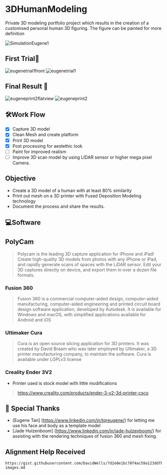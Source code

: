 # 3DHumanModeling
Private 3D modeling portfolio project which results in the creation of a customised personal human 3D figuring. The figure can be painted for more definition

<p align="center">
  <src="https://user-images.githubusercontent.com/101813855/197229731-27608e89-d322-4502-9f38-7303b406dc42.png">
</p>

![SimulationEugene1](https://user-images.githubusercontent.com/101813855/197229731-27608e89-d322-4502-9f38-7303b406dc42.png)

## First Trial🧐
![eugenetrial1front](https://user-images.githubusercontent.com/101813855/197229414-e37875c3-1780-4196-a81c-2197f70232f0.jpg)
![eugenetrial1](https://user-images.githubusercontent.com/101813855/197229425-526149bf-539f-421c-9262-0447e343c072.jpg)

## Final Result 🚀
![eugeneprint2flatview](https://user-images.githubusercontent.com/101813855/197229797-88cb4db4-668a-4fd4-bac8-3830b32d0c26.jpg)
![eugeneprint2](https://user-images.githubusercontent.com/101813855/197227789-add82166-a242-4893-b900-237b42b1e613.jpg)
## 🛠️Work Flow
- [x] Capture 3D model 
- [x] Clean Mesh and create platform
- [x] Print 3D model
- [x] Post processing for aestethic look
- [ ] Paint for improved realism
- [ ] Improve 3D scan model by using LIDAR sensor or higher mega pixel Camera.

## Objective
- Create a 3D model of a human with at least 80% similarity
- Print out mesh on a 3D printer with Fused Deposition Modeling technology
- Document the process and share the results.

## 💻Software
## PolyCam
> Polycam is the leading 3D capture application for iPhone and iPad! Create high-quality 3D models from photos with any iPhone or iPad, and rapidly generate scans of spaces with the LiDAR sensor. Edit your 3D captures directly on device, and export them in over a dozen file formats.

### Fusion 360
> Fusion 360 is a commercial computer-aided design, computer-aided manufacturing, computer-aided engineering and printed circuit board design software application, developed by Autodesk. It is available for Windows and macOS, with simplified applications available for Android and iOS

### Ultimaker Cura
> Cura is an open source slicing application for 3D printers. It was created by David Braam who was later employed by Ultimaker, a 3D printer manufacturing company, to maintain the software. Cura is available under LGPLv3 license

### Creality Ender 3V2
- Printer used is stock model with little modifications
> https://www.creality.com/products/ender-3-v2-3d-printer-csco

## 🙇 Special Thanks
- [Eugene Tan] (https://www.linkedin.com/in/tqreugene/) for letting me use his face and body as a template model
- [Jade Hulzenboom] (https://www.linkedin.com/in/jade-hulzenboom/) for assisting with the rendering techniques of fusion 360 and mesh fixing.

## Alignment Help Received
```
https://gist.githubusercontent.com/DavidWells/7d2e0e1bc78f4ac59a123ddf8b74932d/raw/0482e76b591829e5d43a8a4f91df843c9c8e0d56/aligning-images.md
```

